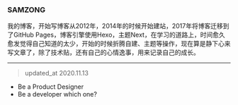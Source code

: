 ### SAMZONG
我的博客，开始写博客从2012年，2014年的时候开始建站，2017年将博客迁移到了GitHub Pages，博客引擎使用Hexo，主题Next，在学习的道路上，时间愈久愈发觉得自己知道的太少，开始的时候折腾自建、主题等操作，现在算是静下心来写文章了，除了技术贴，还有自己的心情逸事，用来记录自己的成长。

---

> updated_at 2020.11.13

- Be a Product Designer
- Be a developer   which one?

